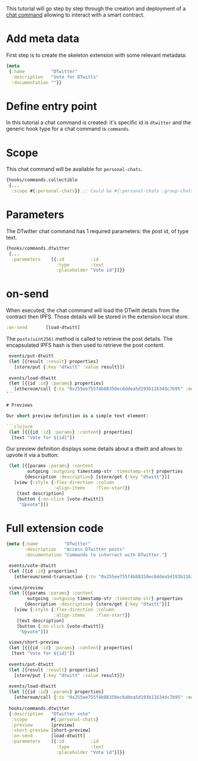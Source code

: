 This tutorial will go step by step through the creation and deployment of a [chat command](chat_command.html) allowing to interact with a smart contract.

# Add meta data

First step is to create the skeleton extension with some relevant metadata:

```clojure
{meta
 {:name          "DTwitter"
  :description   "Vote for DTwitts"
  :documentation ""}}
```

# Define entry point

In this tutorial a chat command is created: it's specific id is `dtwitter` and the generic hook type for a chat command is `commands`.

# Scope

This chat command will be available for `personal-chats`.

```clojure
{hooks/commands.collectible
 {...
  :scope #{:personal-chats}} ;; Could be #{:personal-chats :group-chats}
```

# Parameters

The DTwitter chat command has 1 required parameters: the post id, of type text.

```clojure
{hooks/commands.dtwitter
 {...
  :parameters    [{:id          :id
                   :type        :text
                   :placeholder "Vote id"}]}}
```

# on-send

When executed, the chat command will load the DTwitt details from the contract then IPFS. Those details will be stored in the extension local store.

```clojure
:on-send       [load-dtwitt]

```

The `posts(uint256)` method is called to retrieve the post details. The encapsulated IPFS hash is then used to retrieve the post content.

```clojure
 events/put-dtwitt
 (let [{result :result} properties]
   [store/put {:key "dtwitt" :value result}])
 
 events/load-dtwitt
 (let [{{id :id} :params} properties]
   [ethereum/call {:to "0x255ee755f4b88350ec6ddea5d193b11634dc7b95" :method "posts(uint256)" :params [id] :on-result [put-dtwitt]}])
̀̀```

# Previews 

Our short preview definition is a simple text element:

```clojure
 (let [{{{id :id} :params} :content} properties]
  [text "Vote for ${id}"])
```

Our preview definition displays some details about a dtwitt and allows to upvote it via a button:

```clojure
 (let [{{params :params} :content
        outgoing :outgoing timestamp-str :timestamp-str} properties
       {description :description} [store/get {:key "dtwitt"}]]
   [view {:style {:flex-direction :column
                  :align-items    :flex-start}}
    [text description]
    [button {:on-click [vote-dtwitt]}
     "Upvote"]])
```

# Full extension code


```clojure
{meta {:name          "DTwitter"
       :description   "Access DTwitter posts"
       :documentation "Commands to interract with DTwitter."}

 events/vote-dtwitt
 (let [{id :id} properties]
   [ethereum/send-transaction {:to "0x255ee755f4b88350ec6ddea5d193b11634dc7b95" :method "vote(uint256,uint8)" :params [id 1]}])
 
 views/preview
 (let [{{params :params} :content
        outgoing :outgoing timestamp-str :timestamp-str} properties
       {description :description} [store/get {:key "dtwitt"}]]
   [view {:style {:flex-direction :column
                  :align-items    :flex-start}}
    [text description]
    [button {:on-click [vote-dtwitt]}
     "Upvote"]])

 views/short-preview
 (let [{{{id :id} :params} :content} properties]
  [text "Vote for ${id}"])
 
 events/put-dtwitt
 (let [{result :result} properties]
   [store/put {:key "dtwitt" :value result}])
 
 events/load-dtwitt
 (let [{{id :id} :params} properties]
   [ethereum/call {:to "0x255ee755f4b88350ec6ddea5d193b11634dc7b95" :method "posts(uint256)" :params [id] :on-result [put-dtwitt]}])
 
 hooks/commands.dtwitter
 {:description   "DTwitter vote"
  :scope         #{:personal-chats}
  :preview       [preview]
  :short-preview [short-preview]
  :on-send       [load-dtwitt]
  :parameters    [{:id          :id
                   :type        :text
                   :placeholder "Vote id"}]}}
```